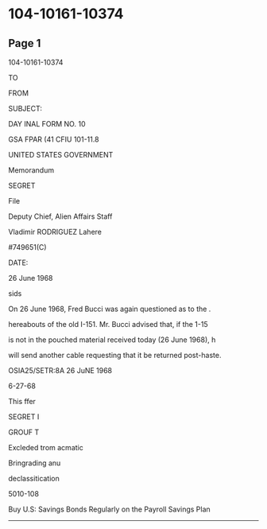 # 104-10161-10374

## Page 1

104-10161-10374

TO

FROM

SUBJECT:

DAY INAL FORM NO. 10

GSA FPAR (41 CFIU 101-11.8

UNITED STATES GOVERNMENT

Memorandum

SEGRET

File

Deputy Chief, Alien Affairs Staff

Vladimir RODRIGUEZ Lahere

#749651(C)

DATE:

26 June 1968

sids

On 26 June 1968, Fred Bucci was again questioned as to the .

hereabouts of the old I-151. Mr. Bucci advised that, if the 1-15

is not in the pouched material received today (26 June 1968), h

will send another cable requesting that it be returned post-haste.

OSIA25/SETR:8A 26 JuNE 1968

6-27-68

This ffer

SEGRET I

GROUF T

Excleded trom acmatic

Bringrading anu

declassitication

5010-108

Buy U.S: Savings Bonds Regularly on the Payroll Savings Plan

---

